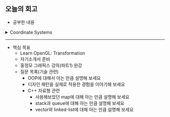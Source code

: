 ## 오늘의 회고
- 공부한 내용
<details>
<summary>Coordinate Systems</summary>
<div markdown="1">

- Vertex Shader 이후의 가정
  - 모든 점은 NDC(normalized device coordinates)에 존재
      - NDC에서의 좌표(점)은 rasterize 단계에서 2D좌표(혹은 픽셀)로 변환된다
  - x, y, z의 -1.0~1.0 범위 내에 있는 점만 보임
- Vertex Shader에서 우리가 해야할 일
    - 우리가 정의한 공간에서의 좌표값 지정
    - 이 좌표들을 NDC 좌표로 변환

### 좌표 변환 단계

- 일부 작업이 특정 좌표계에서 보다 이치에 맞추거나, 쉽게 사용하기 위해 여러 개의 공간으로 나누어 놓음
1. Model transform: Local Space → World Space
2. View transform: World Space → View Space
    - 카메라 전면을 보도록 만드는 과정에서, translate/rotate의 조합을 사용하여 변환
3. Projection transform: View Space → Clip Space
4. Viewport transform: Clip Space → Screen Space
    - Clip Space(-1.0 ~ 1.0 범위의 좌표)를 `glViewport()` 함수를 통해 정의한 범위의 좌표로 변환
    - 최종적으로 NDC를 출력하여, 레스터라이저에 전달

### 좌표 공간

- Local space(Object space): 각 오브젝트만의 local 좌표 공간
- World space: 모든 오브젝트를 배치한 전체 공간
- View space(Eye space): 카메라 기준의 공간
- Clip space: 화면에 출력할 vertex를 결정하는 좌표계(범위: -1.0 ~ 1.0)
    - 보이는 영역의 모든 좌표를 -1.0~1.0에 배치하는 건 직관적이지 않으므로, 별도의 좌표계를 지정하고, 이를 다시 NDC로 변환
    - 좌표를 view에서 clip로 변환하기 위해, projection matrix를 정의하여 좌표의 범위를 지정
    - Clip space로 Projection하는 과정에서, perspective projection을 사용해 perspective(원근법)을 적용할 수 있다
- Screen space(viewport transform)

</div>
</details>


---
- 핵심 목표
    - Learn OpenGL: Transformation
    - 자기소개서 준비
    - 홍정모 그래픽스 강의(파트1) 완강
    - 질문 목록(기술 관련)
        - OOP에 대해서 아는 만큼 설명해 보세요
        - 디자인 패턴을 실제로 적용한 경험을 이야기해 보세요
        - C++ 자료형 관련
            - 사용해보았던 map에 대해 아는 만큼 설명해 보세요
            - stack과 queue에 대해 아는 만큼 설명해 보세요
            - vector와 linked-list에 대해 아는 만큼 설명해 보세요
